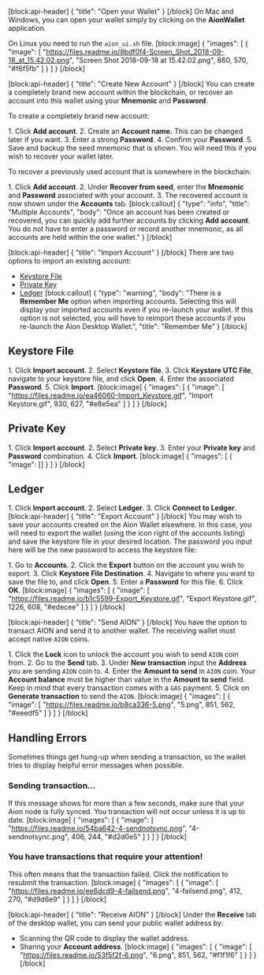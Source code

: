 [block:api-header]
{
  "title": "Open your Wallet"
}
[/block]
On Mac and Windows, you can open your wallet simply by clicking on the **AionWallet** application. 

On Linux you need to run the `aion_ui.sh` file.
[block:image]
{
  "images": [
    {
      "image": [
        "https://files.readme.io/8bdf0f4-Screen_Shot_2018-09-18_at_15.42.02.png",
        "Screen Shot 2018-09-18 at 15.42.02.png",
        860,
        570,
        "#f6f5fb"
      ]
    }
  ]
}
[/block]

[block:api-header]
{
  "title": "Create New Account"
}
[/block]
You can create a completely brand new account within the blockchain, or recover an account into this wallet using your **Mnemonic** and **Password**.

To create a completely brand new account:

1\. Click **Add account**.
2\. Create an **Account name.** This can be changed later if you want.
3\. Enter a strong **Password**.
4\. Confirm your **Password**.
5\. Save and backup the seed mnemonic that is shown. You will need this if you wish to recover your wallet later.

To recover a previously used account that is somewhere in the blockchain:

1\. Click **Add account**.
2\. Under **Recover from seed**, enter the **Mnemonic** and **Password** associated with your account.
3\. The recovered account is now shown under the **Accounts** tab.
[block:callout]
{
  "type": "info",
  "title": "Multiple Accounts",
  "body": "Once an account has been created or recovered, you can quickly add further accounts by clicking **Add account**. You do not have to enter a password or record another mnemonic, as all accounts are held within the one wallet."
}
[/block]

[block:api-header]
{
  "title": "Import Account"
}
[/block]
There are two options to import an existing account:

- [Keystore File](#section-keystore-file)
- [Private Key](#section-private-key)
- [Ledger](#section-ledger)
[block:callout]
{
  "type": "warning",
  "body": "There is a **Remember Me** option when importing accounts. Selecting this will display your imported accounts even if you re-launch your wallet. If this option is not selected, you will have to reimport these accounts if you re-launch the Aion Desktop Wallet.",
  "title": "Remember Me"
}
[/block]
## Keystore File

1\. Click **Import account**.
2\. Select **Keystore file**.
3\. Click **Keystore UTC File**, navigate to your keystore file, and click **Open**.
4\. Enter the associated **Password**.
5\. Click **Import**.
[block:image]
{
  "images": [
    {
      "image": [
        "https://files.readme.io/ea46060-Import_Keystore.gif",
        "Import Keystore.gif",
        930,
        627,
        "#e8e5ea"
      ]
    }
  ]
}
[/block]
## Private Key

1\. Click **Import account**.
2\. Select **Private key**.
3\. Enter your **Private key** and **Password** combination.
4\. Click **Import**.
[block:image]
{
  "images": [
    {
      "image": []
    }
  ]
}
[/block]
## Ledger

1\. Click **Import account**.
2\. Select **Ledger**.
3\. Click **Connect to Ledger**.
[block:api-header]
{
  "title": "Export Account"
}
[/block]
You may wish to save your accounts created on the Aion Wallet elsewhere. In this case, you will need to export the wallet (using the icon right of the accounts listing) and save the keystore file in your desired location. The password you input here will be the new password to access the keystore file:

1\. Go to **Accounts**.
2\. Click the **Export** button on the account you wish to export.
3\. Click **Keystore File Destination**.
4\. Navigate to where you want to save the file to, and click **Open**.
5\. Enter a **Password** for this file.
6\. Click **OK**.
[block:image]
{
  "images": [
    {
      "image": [
        "https://files.readme.io/b1c5599-Export_Keystore.gif",
        "Export Keystore.gif",
        1226,
        608,
        "#edecee"
      ]
    }
  ]
}
[/block]

[block:api-header]
{
  "title": "Send AION"
}
[/block]
You have the option to transact AION and send it to another wallet. The receiving wallet must accept native `AION` coins.

1\. Click the **Lock** icon to unlock the account you wish to send `AION` coin from.
2\. Go to the **Send** tab.
3\. Under **New transaction** input the **Address** you are sending `AION` coin to.
4\. Enter the **Amount to send** in `AION` coin. Your **Account balance** must be higher than value in the **Amount to send** field. Keep in mind that every transaction comes with a `GAS` payment.
5\. Click on **Generate transaction** to send the `AION`.
[block:image]
{
  "images": [
    {
      "image": [
        "https://files.readme.io/b8ca336-5.png",
        "5.png",
        851,
        562,
        "#eeedf5"
      ]
    }
  ]
}
[/block]
## Handling Errors

Sometimes things get hung-up when sending a transaction, so the wallet tries to display helpful error messages when possible.

### Sending transaction...

If this message shows for more than a few seconds, make sure that your Aion node is fully synced. You transaction will not occur unless it is up to date.
[block:image]
{
  "images": [
    {
      "image": [
        "https://files.readme.io/54ba642-4-sendnotsync.png",
        "4-sendnotsync.png",
        406,
        244,
        "#d2d0e5"
      ]
    }
  ]
}
[/block]
### You have transactions that require your attention!

This often means that the transaction failed. Click the notification to resubmit the transaction.
[block:image]
{
  "images": [
    {
      "image": [
        "https://files.readme.io/ee6dcd9-4-failsend.png",
        "4-failsend.png",
        412,
        270,
        "#d9d6e9"
      ]
    }
  ]
}
[/block]

[block:api-header]
{
  "title": "Receive AION"
}
[/block]
Under the **Receive** tab of the desktop wallet, you can send your public wallet address by:

- Scanning the QR code to display the wallet address.
- Sharing your **Account address**.
[block:image]
{
  "images": [
    {
      "image": [
        "https://files.readme.io/53f5f2f-6.png",
        "6.png",
        851,
        562,
        "#f1f1f6"
      ]
    }
  ]
}
[/block]